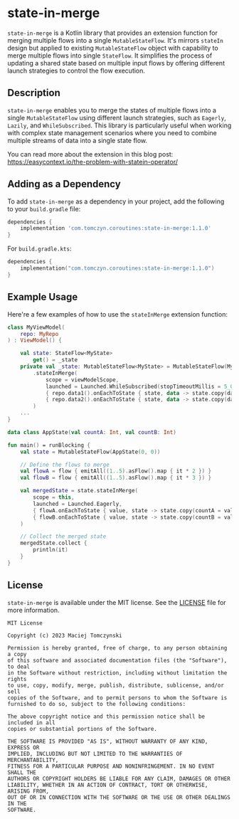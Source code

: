 # state-in-merge

`state-in-merge` is a Kotlin library that provides an extension function for merging multiple flows into a single `MutableStateFlow`. It's mirrors `stateIn` design but applied to existing `MutableStateFlow` object with capability to merge multiple flows into single `StateFlow`. It simplifies the process of updating a shared state based on multiple input flows by offering different launch strategies to control the flow execution.

## Description

`state-in-merge` enables you to merge the states of multiple flows into a single `MutableStateFlow` using different launch strategies, such as `Eagerly`, `Lazily`, and `WhileSubscribed`. This library is particularly useful when working with complex state management scenarios where you need to combine multiple streams of data into a single state flow.

You can read more about the extension in this blog post: https://easycontext.io/the-problem-with-statein-operator/

## Adding as a Dependency

To add `state-in-merge` as a dependency in your project, add the following to your `build.gradle` file:

```groovy
dependencies {
    implementation 'com.tomczyn.coroutines:state-in-merge:1.1.0'
}
```

For `build.gradle.kts`:

```kotlin
dependencies {
    implementation("com.tomczyn.coroutines:state-in-merge:1.1.0")
}
```

## Example Usage

Here're a few examples of how to use the `stateInMerge` extension function:

```kotlin
class MyViewModel(
    repo: MyRepo
) : ViewModel() {

    val state: StateFlow<MyState> 
        get() = _state
    private val _state: MutableStateFlow<MyState> = MutableStateFlow(MyState())
        .stateInMerge(
            scope = viewModelScope,
            launched = Launched.WhileSubscribed(stopTimeoutMillis = 5_000),
            { repo.data1().onEachToState { state, data -> state.copy(data1 = data) } }, 
            { repo.data2().onEachToState { state, data -> state.copy(data2 = data) } }, 
        )
    ...
}
```


```kotlin
data class AppState(val countA: Int, val countB: Int)

fun main() = runBlocking {
    val state = MutableStateFlow(AppState(0, 0))

    // Define the flows to merge
    val flowA = flow { emitAll((1..5).asFlow().map { it * 2 }) }
    val flowB = flow { emitAll((1..5).asFlow().map { it * 3 }) }

    val mergedState = state.stateInMerge(
        scope = this,
        launched = Launched.Eagerly,
        { flowA.onEachToState { value, state -> state.copy(countA = value) } },
        { flowB.onEachToState { value, state -> state.copy(countB = value) } },
    )

    // Collect the merged state
    mergedState.collect {
        println(it)
    }
}
```

## License

`state-in-merge` is available under the MIT license. See the [LICENSE](LICENSE) file for more information.

```
MIT License

Copyright (c) 2023 Maciej Tomczynski

Permission is hereby granted, free of charge, to any person obtaining a copy
of this software and associated documentation files (the "Software"), to deal
in the Software without restriction, including without limitation the rights
to use, copy, modify, merge, publish, distribute, sublicense, and/or sell
copies of the Software, and to permit persons to whom the Software is
furnished to do so, subject to the following conditions:

The above copyright notice and this permission notice shall be included in all
copies or substantial portions of the Software.

THE SOFTWARE IS PROVIDED "AS IS", WITHOUT WARRANTY OF ANY KIND, EXPRESS OR
IMPLIED, INCLUDING BUT NOT LIMITED TO THE WARRANTIES OF MERCHANTABILITY,
FITNESS FOR A PARTICULAR PURPOSE AND NONINFRINGEMENT. IN NO EVENT SHALL THE
AUTHORS OR COPYRIGHT HOLDERS BE LIABLE FOR ANY CLAIM, DAMAGES OR OTHER
LIABILITY, WHETHER IN AN ACTION OF CONTRACT, TORT OR OTHERWISE, ARISING FROM,
OUT OF OR IN CONNECTION WITH THE SOFTWARE OR THE USE OR OTHER DEALINGS IN THE
SOFTWARE.
```
